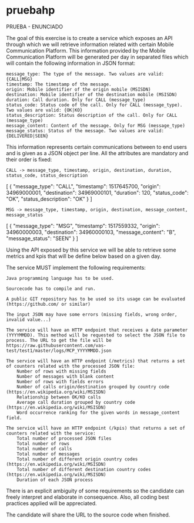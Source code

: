 # pruebahp

PRUEBA - ENUNCIADO



The goal of this exercise is to create a service which exposes an API through which we will retrieve information related with certain Mobile Communication Platform. This information provided by the Mobile Communication Platform will be generated per day in separated files which will contain the following information in JSON format:

    message_type: The type of the message. Two values are valid: {CALL|MSG}
    timestamp: The timestamp of the message.
    origin: Mobile identifier of the origin mobile (MSISDN)
    destination: Mobile identifier of the destination mobile (MSISDN)
    duration: Call duration. Only for CALL (message_type)
    status_code: Status code of the call. Only for CALL (message_type). Two values are valid: {OK|KO}
    status_description: Status description of the call. Only for CALL (message_type)
    message_content: Content of the message. Only for MSG (message_type)
    message_status: Status of the message. Two values are valid: {DELIVERED|SEEN}

This information represents certain communications between to end users and is given as a JSON object per line. All the attributes are mandatory and their order is fixed:

    CALL -> message_type, timestamp, origin, destination, duration, status_code, status_description

[
  {
    "message_type": "CALL",
    "timestamp": 1517645700,
    "origin": 34969000001,
    "destination": 34969000101,
    "duration": 120,
    "status_code": "OK",
    "status_description": "OK"
  }
]

    MSG -> message_type, timestamp, origin, destination, message_content, message_status

[
  {
    "message_type": "MSG",
    "timestamp": 1517559332,
    "origin": 34960000003,
    "destination": 34960000103,
    "message_content": "B",
    "message_status": "SEEN"
  }
]

Using the API exposed by this service we will be able to retrieve some metrics and kpis that will be define below based on a given day.

The service MUST implement the following requirements:

    Java programming language has to be used.

    Sourcecode has to compile and run.

    A public GIT repository has to be used so its usage can be evaluated (https://github.com/ or similar)

    The input JSON may have some errors (missing fields, wrong order, invalid value...)

    The service will have an HTTP endpoint that receives a date parameter (YYYYMMDD). This method will be requested to select the JSON file to process. The URL to get the file will be https://raw.githubusercontent.com/vas-test/test1/master/logs/MCP_YYYYMMDD.json

    The service will have an HTTP endpoint (/metrics) that returns a set of counters related with the processed JSON file:
        Number of rows with missing fields
        Number of messages with blank content
        Number of rows with fields errors
        Number of calls origin/destination grouped by country code (https://en.wikipedia.org/wiki/MSISDN)
        Relationship between OK/KO calls
        Average call duration grouped by country code (https://en.wikipedia.org/wiki/MSISDN)
        Word occurrence ranking for the given words in message_content field.

    The service will have an HTTP endpoint (/kpis) that returns a set of counters related with the service:
        Total number of processed JSON files
        Total number of rows
        Total number of calls
        Total number of messages
        Total number of different origin country codes (https://en.wikipedia.org/wiki/MSISDN)
        Total number of different destination country codes (https://en.wikipedia.org/wiki/MSISDN)
        Duration of each JSON process

There is an explicit ambiguity of some requirements so the candidate can freely interpret and elaborate in consequence. Also, all coding best practices applied will be appreciated.

The candidate will share the URL to the source code when finished.
